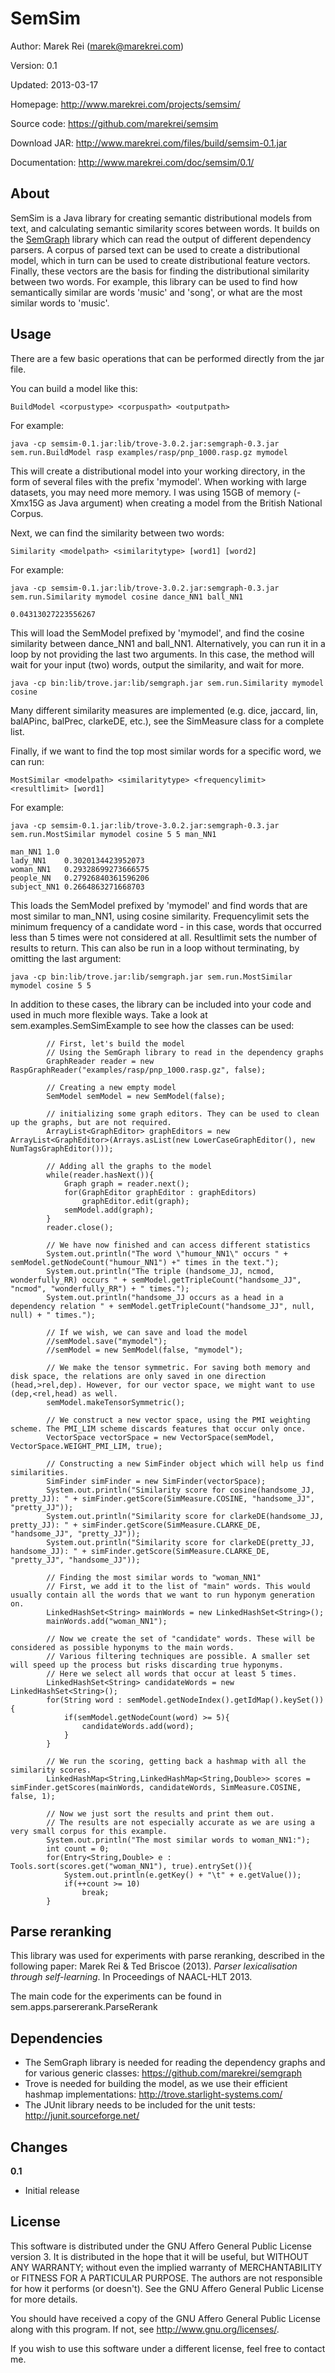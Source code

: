 SemSim
=========

Author:		Marek Rei (marek@marekrei.com)

Version:	0.1

Updated:	2013-03-17

Homepage:	<http://www.marekrei.com/projects/semsim/>

Source code:	<https://github.com/marekrei/semsim>

Download JAR:	<http://www.marekrei.com/files/build/semsim-0.1.jar>

Documentation:	<http://www.marekrei.com/doc/semsim/0.1/>


About
-----

SemSim is a Java library for creating semantic distributional models from text, and calculating semantic similarity scores between words.
It builds on the [SemGraph](https://github.com/marekrei/semgraph) library which can read the output of different dependency parsers.
A corpus of parsed text can be used to create a distributional model, which in turn can be used to create distributional feature vectors. 
Finally, these vectors are the basis for finding the distributional similarity between two words.
For example, this library can be used to find how semantically similar are words 'music' and 'song', or what are the most similar words to 'music'.


Usage
------

There are a few basic operations that can be performed directly from the jar file.

You can build a model like this:

	BuildModel <corpustype> <corpuspath> <outputpath>
	
For example:

	java -cp semsim-0.1.jar:lib/trove-3.0.2.jar:semgraph-0.3.jar sem.run.BuildModel rasp examples/rasp/pnp_1000.rasp.gz mymodel

This will create a distributional model into your working directory, in the form of several files with the prefix 'mymodel'. 
When working with large datasets, you may need more memory. I was using 15GB of memory (-Xmx15G as Java argument) when creating a model from the British National Corpus.

Next, we can find the similarity between two words:

	Similarity <modelpath> <similaritytype> [word1] [word2]
	
For example:

	java -cp semsim-0.1.jar:lib/trove-3.0.2.jar:semgraph-0.3.jar sem.run.Similarity mymodel cosine dance_NN1 ball_NN1
		
	0.04313027223556267

This will load the SemModel prefixed by 'mymodel', and find the cosine similarity between dance_NN1 and ball_NN1. 
Alternatively, you can run it in a loop by not providing the last two arguments. In this case, the method will wait for your input (two) words, output the similarity, and wait for more.

	java -cp bin:lib/trove.jar:lib/semgraph.jar sem.run.Similarity mymodel cosine

Many different similarity measures are implemented (e.g. dice, jaccard, lin, balAPinc, balPrec, clarkeDE, etc.), see the SimMeasure class for a complete list.

Finally, if we want to find the top most similar words for a specific word, we can run:

	MostSimilar <modelpath> <similaritytype> <frequencylimit> <resultlimit> [word1]
	
For example:

	java -cp semsim-0.1.jar:lib/trove-3.0.2.jar:semgraph-0.3.jar sem.run.MostSimilar mymodel cosine 5 5 man_NN1
	
	man_NN1	1.0
	lady_NN1	0.3020134423952073
	woman_NN1	0.29328699273666575
	people_NN	0.27926840361596206
	subject_NN1	0.2664863271668703
	
This loads the SemModel prefixed by 'mymodel' and find words that are most similar to man_NN1, using cosine similarity. Frequencylimit sets the minimum frequency of a candidate word - in this case, words that occurred less than 5 times were not considered at all. Resultlimit sets the number of results to return.
This can also be run in a loop without terminating, by omitting the last argument:

	java -cp bin:lib/trove.jar:lib/semgraph.jar sem.run.MostSimilar mymodel cosine 5 5
	
	
In addition to these cases, the library can be included into your code and used in much more flexible ways. 
Take a look at sem.examples.SemSimExample to see how the classes can be used:

			// First, let's build the model
			// Using the SemGraph library to read in the dependency graphs
			GraphReader reader = new RaspGraphReader("examples/rasp/pnp_1000.rasp.gz", false);
			
			// Creating a new empty model
			SemModel semModel = new SemModel(false);
			
			// initializing some graph editors. They can be used to clean up the graphs, but are not required.
			ArrayList<GraphEditor> graphEditors = new ArrayList<GraphEditor>(Arrays.asList(new LowerCaseGraphEditor(), new NumTagsGraphEditor()));
			
			// Adding all the graphs to the model
			while(reader.hasNext()){
				Graph graph = reader.next();
				for(GraphEditor graphEditor : graphEditors)
					graphEditor.edit(graph);
				semModel.add(graph);
			}
			reader.close();
			
			// We have now finished and can access different statistics
			System.out.println("The word \"humour_NN1\" occurs " + semModel.getNodeCount("humour_NN1") +" times in the text.");
			System.out.println("The triple (handsome_JJ, ncmod, wonderfully_RR) occurs " + semModel.getTripleCount("handsome_JJ", "ncmod", "wonderfully_RR") + " times."); 
			System.out.println("handsome_JJ occurs as a head in a dependency relation " + semModel.getTripleCount("handsome_JJ", null, null) + " times."); 
			
			// If we wish, we can save and load the model
			//semModel.save("mymodel");
			//semModel = new SemModel(false, "mymodel");
			
			// We make the tensor symmetric. For saving both memory and disk space, the relations are only saved in one direction (head,>rel,dep). However, for our vector space, we might want to use (dep,<rel,head) as well.
			semModel.makeTensorSymmetric();
			
			// We construct a new vector space, using the PMI weighting scheme. The PMI_LIM scheme discards features that occur only once.
			VectorSpace vectorSpace = new VectorSpace(semModel, VectorSpace.WEIGHT_PMI_LIM, true);
			
			// Constructing a new SimFinder object which will help us find similarities.
			SimFinder simFinder = new SimFinder(vectorSpace);
			System.out.println("Similarity score for cosine(handsome_JJ, pretty_JJ): " + simFinder.getScore(SimMeasure.COSINE, "handsome_JJ", "pretty_JJ"));
			System.out.println("Similarity score for clarkeDE(handsome_JJ, pretty_JJ): " + simFinder.getScore(SimMeasure.CLARKE_DE, "handsome_JJ", "pretty_JJ"));
			System.out.println("Similarity score for clarkeDE(pretty_JJ, handsome_JJ): " + simFinder.getScore(SimMeasure.CLARKE_DE, "pretty_JJ", "handsome_JJ"));
			
			// Finding the most similar words to "woman_NN1"
			// First, we add it to the list of "main" words. This would usually contain all the words that we want to run hyponym generation on.
			LinkedHashSet<String> mainWords = new LinkedHashSet<String>();
			mainWords.add("woman_NN1");
			
			// Now we create the set of "candidate" words. These will be considered as possible hyponyms to the main words.
			// Various filtering techniques are possible. A smaller set will speed up the process but risks discarding true hyponyms.
			// Here we select all words that occur at least 5 times.
			LinkedHashSet<String> candidateWords = new LinkedHashSet<String>();
			for(String word : semModel.getNodeIndex().getIdMap().keySet()){
				if(semModel.getNodeCount(word) >= 5){
					candidateWords.add(word);
				}
			}
			
			// We run the scoring, getting back a hashmap with all the similarity scores.
			LinkedHashMap<String,LinkedHashMap<String,Double>> scores = simFinder.getScores(mainWords, candidateWords, SimMeasure.COSINE, false, 1);
			
			// Now we just sort the results and print them out.
			// The results are not especially accurate as we are using a very small corpus for this example.
			System.out.println("The most similar words to woman_NN1:");
			int count = 0;
			for(Entry<String,Double> e : Tools.sort(scores.get("woman_NN1"), true).entrySet()){
				System.out.println(e.getKey() + "\t" + e.getValue());
				if(++count >= 10)
					break;
			}


Parse reranking
---------------

This library was used for experiments with parse reranking, described in the following paper:
Marek Rei & Ted Briscoe (2013). *Parser lexicalisation through self-learning*. In Proceedings of NAACL-HLT 2013.

The main code for the experiments can be found in  sem.apps.parsererank.ParseRerank


Dependencies
------------

* The SemGraph library is needed for reading the dependency graphs and for various generic classes: <https://github.com/marekrei/semgraph>
* Trove is needed for building the model, as we use their efficient hashmap implementations: <http://trove.starlight-systems.com/>
* The JUnit library needs to be included for the unit tests: <http://junit.sourceforge.net/>


Changes
-------

**0.1**

* Initial release


License
-------

This software is distributed under the GNU Affero General Public License version 3. It is distributed in the hope that it will be useful, but WITHOUT ANY WARRANTY; without even the implied warranty of MERCHANTABILITY or FITNESS FOR A PARTICULAR PURPOSE. The authors are not responsible for how it performs (or doesn't). See the GNU Affero General Public License for more details.

You should have received a copy of the GNU Affero General Public License along with this program. If not, see <http://www.gnu.org/licenses/>.

If you wish to use this software under a different license, feel free to contact me.
